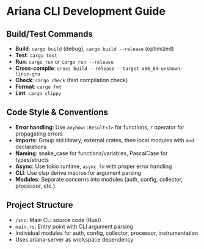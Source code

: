 # Ariana CLI Development Guide

## Build/Test Commands
- **Build**: `cargo build` (debug), `cargo build --release` (optimized)
- **Test**: `cargo test`
- **Run**: `cargo run` or `cargo run --release`
- **Cross-compile**: `cross build --release --target x86_64-unknown-linux-gnu`
- **Check**: `cargo check` (fast compilation check)
- **Format**: `cargo fmt`
- **Lint**: `cargo clippy`

## Code Style & Conventions
- **Error handling**: Use `anyhow::Result<T>` for functions, `?` operator for propagating errors
- **Imports**: Group std library, external crates, then local modules with `mod` declarations
- **Naming**: snake_case for functions/variables, PascalCase for types/structs
- **Async**: Use tokio runtime, `async fn` with proper error handling
- **CLI**: Use clap derive macros for argument parsing
- **Modules**: Separate concerns into modules (auth, config, collector, processor, etc.)

## Project Structure
- `/src`: Main CLI source code (Rust)
- `main.rs`: Entry point with CLI argument parsing
- Individual modules for auth, config, collector, processor, instrumentation
- Uses ariana-server as workspace dependency
